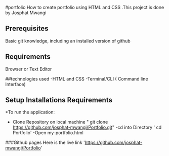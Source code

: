 #portfolio
How to create portfolio using HTML and CSS .This project is done by Josphat Mwangi

## Prerequisites
Basic git knowledge, including an installed version of github

## Requirements

Browser or Text Editor

##technologies used
-HTML and CSS
-Terminal/CLI ( Command line Interface)

## Setup Installations Requirements
  *To run the application:

  - Clone Repository on local machine " git clone https://github.com/josphat-mwangi/Portfolio.git"
  -cd into Directory ' cd Portfolio'
  -Open my-portfolio.html

  ###Github pages
   Here is the live link
   'https://github.com/josphat-mwangi/Portfolio'


   
